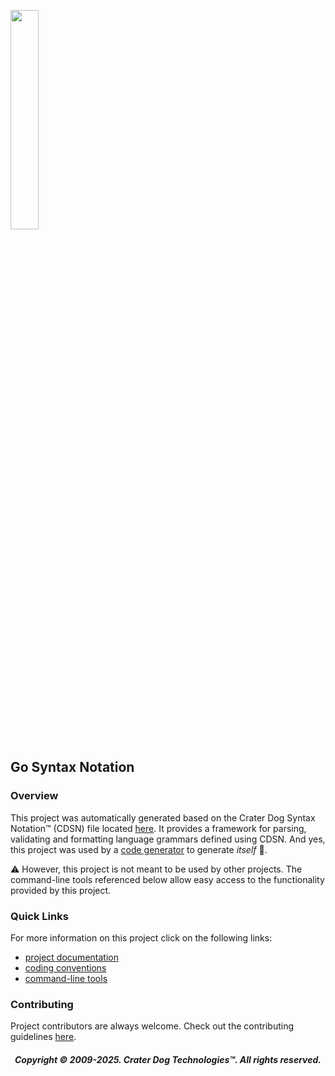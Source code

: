 [<img src="https://craterdog.com/images/CraterDog.png" width="30%">](https://craterdog.com)

## Go Syntax Notation

### Overview
This project was automatically generated based on the Crater Dog Syntax Notation™
(CDSN) file located
[here](https://github.com/craterdog/go-syntax-notation/blob/main/v8/syntax.cdsn).
It provides a framework for parsing, validating and formatting language grammars
defined using CDSN.  And yes, this project was used by a
[code generator](https://github.com/craterdog/go-code-generation/wiki) to
generate _itself_ 🤯.

⚠️  However, this project is not meant to be used by other projects.  The
command-line tools referenced below allow easy access to the functionality
provided by this project.

### Quick Links
For more information on this project click on the following links:
 * [project documentation](https://github.com/craterdog/go-syntax-notation/wiki)
 * [coding conventions](https://github.com/craterdog/go-development-tools/wiki/Coding-Conventions)
 * [command-line tools](https://github.com/craterdog/go-development-tools/wiki)

### Contributing
Project contributors are always welcome. Check out the contributing guidelines
[here](https://github.com/craterdog/go-syntax-notation/blob/main/.github/CONTRIBUTING.md).

<H5 align="center"> Copyright © 2009-2025. Crater Dog Technologies™. All rights reserved. </H5>
